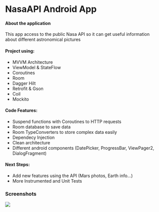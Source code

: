 # NasaAPI Android App

#### About the application
This app access to the public Nasa API so it can get useful information about different astronomical pictures

#### Project using:
- MVVM Architecture
- ViewModel & StateFlow
- Coroutines
- Room
- Dagger Hilt
- Retrofit & Gson
- Coil
- Mockito

#### Code Features:
- Suspend functions with Coroutines to HTTP requests
- Room database to save data
- Room TypeConverters to store complex data easily
- Dependecy Injection 
- Clean architecture
- Different android components (DatePicker, ProgressBar, ViewPager2, DialogFragment)

#### Next Steps:
- Add new features using the API (Mars photos, Earth info...)
- More Instrumented and Unit Tests

### Screenshots
![](https://i.imgur.com/8PZR6ew.jpg)
